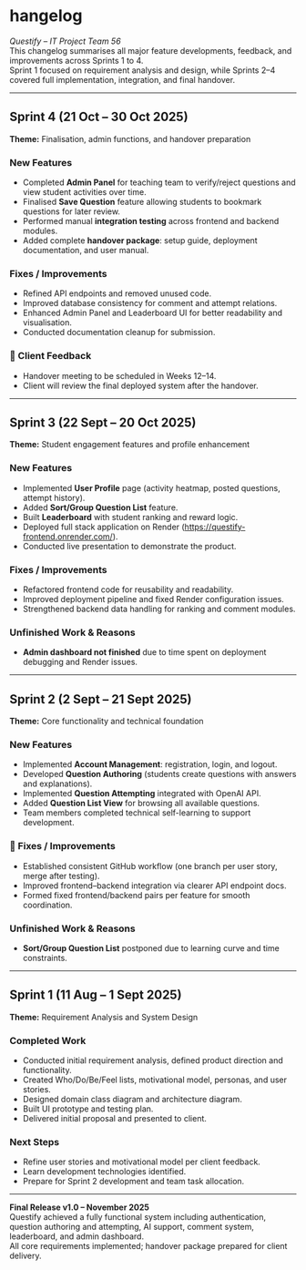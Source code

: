# hangelog  
_Questify – IT Project Team 56_  
This changelog summarises all major feature developments, feedback, and improvements across Sprints 1 to 4.  
Sprint 1 focused on requirement analysis and design, while Sprints 2–4 covered full implementation, integration, and final handover.

---

## Sprint 4 (21 Oct – 30 Oct 2025)  
**Theme:** Finalisation, admin functions, and handover preparation  

### New Features  
- Completed **Admin Panel** for teaching team to verify/reject questions and view student activities over time.  
- Finalised **Save Question** feature allowing students to bookmark questions for later review.  
- Performed manual **integration testing** across frontend and backend modules.  
- Added complete **handover package**: setup guide, deployment documentation, and user manual.

### Fixes / Improvements  
- Refined API endpoints and removed unused code.  
- Improved database consistency for comment and attempt relations.  
- Enhanced Admin Panel and Leaderboard UI for better readability and visualisation.  
- Conducted documentation cleanup for submission.  

### 💬 Client Feedback  
- Handover meeting to be scheduled in Weeks 12–14.  
- Client will review the final deployed system after the handover.  

---

## Sprint 3 (22 Sept – 20 Oct 2025)  
**Theme:** Student engagement features and profile enhancement  

### New Features  
- Implemented **User Profile** page (activity heatmap, posted questions, attempt history).  
- Added **Sort/Group Question List** feature.  
- Built **Leaderboard** with student ranking and reward logic.  
- Deployed full stack application on Render (https://questify-frontend.onrender.com/).  
- Conducted live presentation to demonstrate the product.  

### Fixes / Improvements  
- Refactored frontend code for reusability and readability.  
- Improved deployment pipeline and fixed Render configuration issues.  
- Strengthened backend data handling for ranking and comment modules.  

### Unfinished Work & Reasons  
- **Admin dashboard not finished** due to time spent on deployment debugging and Render issues.  

---

## Sprint 2 (2 Sept – 21 Sept 2025)  
**Theme:** Core functionality and technical foundation  

### New Features  
- Implemented **Account Management**: registration, login, and logout.  
- Developed **Question Authoring** (students create questions with answers and explanations).  
- Implemented **Question Attempting** integrated with OpenAI API.  
- Added **Question List View** for browsing all available questions.  
- Team members completed technical self-learning to support development.  

### 🐞 Fixes / Improvements  
- Established consistent GitHub workflow (one branch per user story, merge after testing).  
- Improved frontend–backend integration via clearer API endpoint docs.  
- Formed fixed frontend/backend pairs per feature for smooth coordination. 

### Unfinished Work & Reasons  
- **Sort/Group Question List** postponed due to learning curve and time constraints.  

---

## Sprint 1 (11 Aug – 1 Sept 2025)  
**Theme:** Requirement Analysis and System Design  

### Completed Work  
- Conducted initial requirement analysis, defined product direction and functionality.  
- Created Who/Do/Be/Feel lists, motivational model, personas, and user stories.  
- Designed domain class diagram and architecture diagram.  
- Built UI prototype and testing plan.  
- Delivered initial proposal and presented to client.  

### Next Steps  
- Refine user stories and motivational model per client feedback.  
- Learn development technologies identified.  
- Prepare for Sprint 2 development and team task allocation.  

---

**Final Release v1.0 – November 2025**  
Questify achieved a fully functional system including authentication, question authoring and attempting, AI support, comment system, leaderboard, and admin dashboard.  
All core requirements implemented; handover package prepared for client delivery.